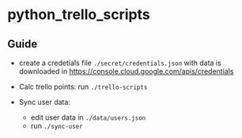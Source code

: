 # python_trello_scripts

## Guide

- create a credetials file `./secret/credentials.json` with data is downloaded in https://console.cloud.google.com/apis/credentials

- Calc trello points: run `./trello-scripts`
- Sync user data:  
  - edit user data in `./data/users.json`
  - run `./sync-user`